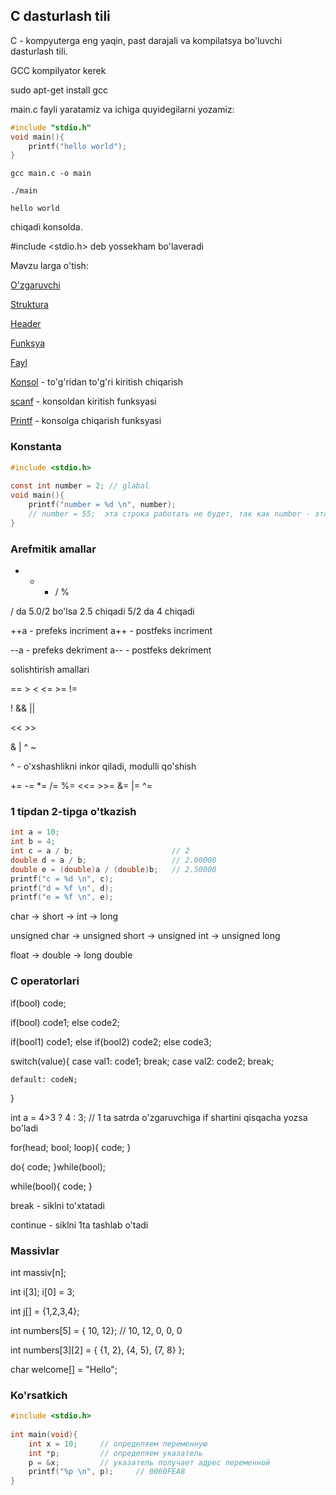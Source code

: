 ## C dasturlash tili

C - kompyuterga eng yaqin, past darajali va kompilatsya bo'luvchi dasturlash tili.

GCC kompilyator kerek

sudo apt-get install gcc

main.c fayli yaratamiz va ichiga quyidegilarni yozamiz:

```c
#include "stdio.h"
void main(){
	printf("hello world");
}
```

```console
gcc main.c -o main

./main

hello world
```

chiqadi konsolda.

#include <stdio.h> deb yossekham bo'laveradi

Mavzu larga o'tish:

[O'zgaruvchi](langs/cLang/variable.md)
	
[Struktura](langs/cLang/struct.md)
	
[Header](langs/cLang/header.md)
	
[Funksya](langs/cLang/function.md)
	
[Fayl](langs/cLang/file.md)
	
[Konsol](langs/cLang/console.md) - to'g'ridan to'g'ri kiritish chiqarish
	
[scanf](langs/cLang/consoleIn.md) - konsoldan kiritish funksyasi
	
[Printf](langs/cLang/consoleOut.md) - konsolga chiqarish funksyasi

### Konstanta

```c
#include <stdio.h>
 
const int number = 2; // glabal
void main(){
    printf("number = %d \n", number);
    // number = 55;  эта строка работать не будет, так как number - это константа
}
```

### Arefmitik amallar

+ - * / %

/ da 5.0/2 bo'lsa 2.5 chiqadi 5/2 da 4 chiqadi

++a - prefeks incriment
a++ - postfeks incriment

--a - prefeks dekriment
a-- - postfeks dekriment

solishtirish amallari

== > < <= >= !=

! && ||

<< >>

& | ^ ~

^ - o'xshashlikni inkor qiladi, modulli qo'shish

+= -= *= /= %= <<= >>= &= |= ^=

### 1 tipdan 2-tipga o'tkazish

```c
int a = 10;
int b = 4;
int c = a / b;                      // 2
double d = a / b;                   // 2.00000
double e = (double)a / (double)b;   // 2.50000
printf("c = %d \n", c);
printf("d = %f \n", d);
printf("e = %f \n", e);
```

char -> short -> int -> long

unsigned char -> unsigned short -> unsigned int -> unsigned long

float -> double -> long double

### C operatorlari

if(bool) code;

if(bool) code1; else code2;

if(bool1) code1; else if(bool2) code2; else code3;

switch(value){
	case val1: code1; break;
	case val2: code2; break;
	
	default: codeN;
}

int a = 4>3 ? 4 : 3; // 1 ta satrda o'zgaruvchiga if shartini qisqacha yozsa bo'ladi

for(head; bool; loop){
	code;
}

do{
	code;
}while(bool);

while(bool){
	code;
}

break - siklni to'xtatadi

continue - siklni 1ta tashlab o'tadi

### Massivlar

int massiv[n];

int i[3];
i[0] = 3;

int j[] = {1,2,3,4};

int numbers[5] = { 10, 12}; // 10, 12, 0, 0, 0

int numbers[3][2] = { {1, 2}, {4, 5}, {7, 8} };

char welcome[] = "Hello";

### Ko'rsatkich

```c
#include <stdio.h>
 
int main(void){
    int x = 10;		// определяем переменную
    int *p;			// определяем указатель
    p = &x;			// указатель получает адрес переменной
    printf("%p \n", p);     // 0060FEA8
}
```
































